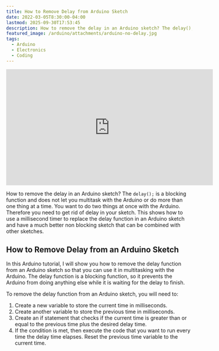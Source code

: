 ```yaml
---
title: How to Remove Delay from Arduino Sketch
date: 2022-03-05T8:30:00-04:00
lastmod: 2025-09-30T17:53:45
description: How to remove the delay in an Arduino sketch? The delay(); is a blocking function and does not let you multitask with the Arduino or do more than one thing at a time.
featured_image: /arduino/attachments/arduino-no-delay.jpg
tags:
  - Arduino
  - Electronics
  - Coding
---
```


<div class="iframe-16-9-container">
<iframe class="youTubeIframe" width="560" height="315" src="https://www.youtube.com/embed/EdpFZ8iCXo4?rel=0" title="YouTube video player" frameborder="0" allow="accelerometer; autoplay; clipboard-write; encrypted-media; gyroscope; picture-in-picture; web-share" referrerpolicy="strict-origin-when-cross-origin" allowfullscreen></iframe>
</div>

How to remove the delay in an Arduino sketch? The `delay();` is a blocking function and does not let you multitask with the Arduino or do more than one thing at a time. You want to do two things at once with the Arduino. Therefore you need to get rid of delay in your sketch. This shows how to use a millisecond timer to replace the delay function in an Arduino sketch and have a much better non blocking sketch that can be combined with other sketches.

## How to Remove Delay from an Arduino Sketch

In this Arduino tutorial, I will show you how to remove the delay function from an Arduino sketch so that you can use it in multitasking with the Arduino. The delay function is a blocking function, so it prevents the Arduino from doing anything else while it is waiting for the delay to finish.

To remove the delay function from an Arduino sketch, you will need to:

1. Create a new variable to store the current time in milliseconds.
2. Create another variable to store the previous time in milliseconds.
3. Create an if statement that checks if the current time is greater than or equal to the previous time plus the desired delay time.
4. If the condition is met, then execute the code that you want to run every time the delay time elapses. Reset the previous time variable to the current time.

